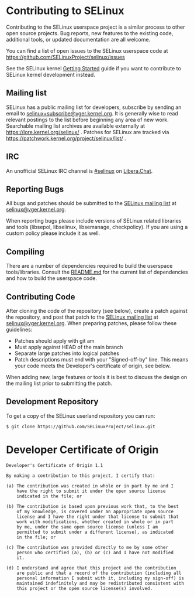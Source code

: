# Contributing to SELinux

Contributing to the SELinux userspace project is a similar process to
other open source projects. Bug reports, new features to the existing
code, additional tools, or updated documentation are all welcome.

You can find a list of open issues to the SELinux userspace code at
https://github.com/SELinuxProject/selinux/issues

See the SELinux kernel [Getting Started](https://github.com/selinuxproject/selinux-kernel/wiki/Getting-Started)
guide if you want to contribute to SELinux kernel development instead.

## Mailing list

SELinux has a public mailing list for developers, subscribe by sending an email to
[selinux+subscribe@vger.kernel.org](mailto:selinux+subscribe@vger.kernel.org).
It is generally wise to read relevant postings to the list before beginning any
area of new work. Searchable mailing list archives are available externally at
https://lore.kernel.org/selinux/ . Patches for SELinux are tracked via
https://patchwork.kernel.org/project/selinux/list/ .

## IRC

An unofficial SELinux IRC channel is
[\#selinux](https://web.libera.chat/?channel=#selinux) on [Libera.Chat](https://libera.chat/).

## Reporting Bugs

All bugs and patches should be submitted to the
[SELinux mailing list](https://lore.kernel.org/selinux) at
[selinux@vger.kernel.org](mailto:selinux@vger.kernel.org).

When reporting bugs please include versions of SELinux related libraries and
tools (libsepol, libselinux, libsemanage, checkpolicy). If you are
using a custom policy please include it as well.

## Compiling

There are a number of dependencies required to build the userspace
tools/libraries. Consult the [README.md](https://github.com/SELinuxProject/selinux/blob/main/README.md)
for the current list of dependencies and how to build the userspace code.

## Contributing Code

After cloning the code of the repository (see below), create a patch against the
repository, and post that patch to the
[SELinux mailing list](https://lore.kernel.org/selinux) at
[selinux@vger.kernel.org](mailto:selinux@vger.kernel.org).
When preparing patches, please follow these guidelines:

-   Patches should apply with git am
-   Must apply against HEAD of the main branch
-   Separate large patches into logical patches
-   Patch descriptions must end with your "Signed-off-by" line. This means your
    code meets the Developer's certificate of origin, see below.

When adding new, large features or tools it is best to discuss the
design on the mailing list prior to submitting the patch.

## Development Repository

To get a copy of the SELinux userland repository you can
run:

    $ git clone https://github.com/SELinuxProject/selinux.git

# Developer Certificate of Origin

    Developer's Certificate of Origin 1.1

    By making a contribution to this project, I certify that:

    (a) The contribution was created in whole or in part by me and I
        have the right to submit it under the open source license
        indicated in the file; or

    (b) The contribution is based upon previous work that, to the best
        of my knowledge, is covered under an appropriate open source
        license and I have the right under that license to submit that
        work with modifications, whether created in whole or in part
        by me, under the same open source license (unless I am
        permitted to submit under a different license), as indicated
        in the file; or

    (c) The contribution was provided directly to me by some other
        person who certified (a), (b) or (c) and I have not modified
        it.

    (d) I understand and agree that this project and the contribution
        are public and that a record of the contribution (including all
        personal information I submit with it, including my sign-off) is
        maintained indefinitely and may be redistributed consistent with
        this project or the open source license(s) involved.
